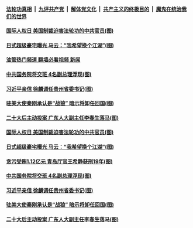 ####  [法轮功真相](../../../../basic/blob/master/README.md?t=12111231) &nbsp;|&nbsp; [九评共产党](../../../../9ping.md/blob/master/README.md?t=12111231) &nbsp;|&nbsp; [解体党文化](../../../../jtdwh.md/blob/master/README.md?t=12111231)  &nbsp;|&nbsp; [共产主义的终极目的](../../../../gczydzjmd.md/blob/master/README.md?t=12111231) &nbsp;|&nbsp; [魔鬼在统治我们的世界](../../../../mgztzwmdsj.md/blob/master/README.md?t=12111231) 

#### [国际人权日 美国制裁迫害法轮功的中共官员(图)](../pages/p2/1023805.md?t=12111231) 

#### [日式超级豪宅曝光 马云：“我希望换个江湖”(图)](../pages/p2/1023772.md?t=12111231) 

#### [油管热门频道 翻墙必看视频 新闻](http://129.146.143.75:81/youtube.html?12111231)

#### [中共国务院将交班 4名副总理浮现(图)](../pages/p2/1023724.md?t=12111231) 

#### [习近平亲信 徐麟调任贵州省委书记(图)](../pages/p2/1023707.md?t=12111231) 

#### [驻美大使秦刚承认是“战狼” 暗示将卸任回国(图)](../pages/p2/1023704.md?t=12111231) 

#### [二十大后主动投案 广东人大副主任李春生落马(图)](../pages/p2/1023649.md?t=12111231) 

#### [国际人权日 美国制裁迫害法轮功的中共官员(图)](../pages/p2/1023805.md?t=12111231) 






#### [日式超级豪宅曝光 马云：“我希望换个江湖”(图)](../pages/p2/1023772.md?t=12111231) 

#### [贪污受贿1.12亿元 青岛厅官王希静获刑19年(图)](../pages/p2/1023779.md?t=12111231) 


#### [中共国务院将交班 4名副总理浮现(图)](../pages/p2/1023724.md?t=12111231) 





#### [习近平亲信 徐麟调任贵州省委书记(图)](../pages/p2/1023707.md?t=12111231) 

#### [驻美大使秦刚承认是“战狼” 暗示将卸任回国(图)](../pages/p2/1023704.md?t=12111231) 



#### [二十大后主动投案 广东人大副主任李春生落马(图)](../pages/p2/1023649.md?t=12111231) 


<img src='http://gfw-breaker.win/goodnews/indexes/p2.md' width='0px' height='0px'/>
